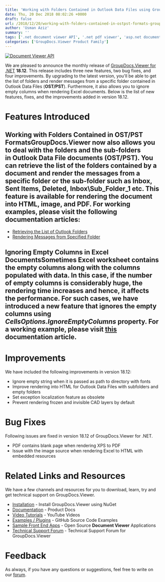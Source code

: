 ```yaml
---
title: 'Working with Folders Contained in Outlook Data Files using GroupDocs.Viewer for .NET 18.12'
date: Thu, 20 Dec 2018 08:02:26 +0000
draft: false
url: /2018/12/20/working-with-folders-contained-in-ostpst-formats-groupdocs.viewer-for-.net-18.12/
author: 'Usman Aziz'
summary: ''
tags: ['.net document viewer API', '.net pdf viewer', 'asp.net document viewer API', 'asp.net pdf viewer', 'C# document viewer API', 'GroupDocs.Viewer for .NET', 'GroupDocs.Viewer for .NET Releases']
categories: ['GroupDocs.Viewer Product Family']
---
```


[![Document Viewer API](https://blog.groupdocs.com/wp-content/uploads/sites/4/2016/11/groupdocs-viewer-net.png)](https://www.groupdocs.com/products/viewer/net)

We are pleased to announce the monthly release of [GroupDocs.Viewer for .NET](https://products.groupdocs.com/viewer/net) **18.12**. This release includes three new features, two bug fixes, and four improvements. By upgrading to the latest version, you'll be able to get the list of folders and render messages from a specific folder contained in Outlook Data Files (**OST/PST**). Furthermore, it also allows you to ignore empty columns when rendering Excel documents. Below is the list of new features, fixes, and the improvements added in version 18.12.

# Features Introduced

## Working with Folders Contained in OST/PST FormatsGroupDocs.Viewer now also allows you to deal with the folders and the sub-folders in Outlook Data File documents (**OST/PST**). You can retrieve the list of the folders contained by a document and render the messages from a specific folder or the sub-folder such as Inbox, Sent Items, Deleted, Inbox\\Sub\_Folder\_1 etc. This feature is available for rendering the document into HTML, image, and PDF. For working examples, please visit the following documentation articles:

*   [Retrieving the List of Outlook Folders](https://docs.groupdocs.com/viewer/net)
*   [Rendering Messages from Specified Folder](https://docs.groupdocs.com/viewer/net)

## Ignoring Empty Columns in Excel DocumentsSometimes Excel worksheet contains the empty columns along with the columns populated with data. In this case, if the number of empty columns is considerably huge, the rendering time increases and hence, it affects the performance. For such cases, we have introduced a new feature that ignores the empty columns using **_CellsOptions.IgnoreEmptyColumns_** property. For a working example, please visit [this](https://docs.groupdocs.com/viewer/net) documentation article.

# Improvements

We have included the following improvements in version 18.12:

*   Ignore empty string when it is passed as path to directory with fonts
*   Improve rendering into HTML for Outlook Data Files with subfolders and empty folders
*   Set exception localization feature as obsolete
*   Prevent rendering frozen and invisible CAD layers by default

# Bug Fixes

Following issues are fixed in version 18.12 of GroupDocs.Viewer for .NET.

*   PDF contains blank page when rendering XPS to PDF
*   Issue with the image source when rendering Excel to HTML with embedded resources

# Related Links and Resources

We have a few channels and resources for you to download, learn, try and get technical support on GroupDocs.Viewer.

*   [Installation](https://www.nuget.org/packages/GroupDocs.Viewer/ "Install from NuGet Package") - Install GroupDocs.Viewer using NuGet
*   [Documentation](https://docs.groupdocs.com/viewer/net "Document Viewer API Documentation ") - Product Docs
*   [Video Tutorials](https://www.youtube.com/playlist?list=PL25CTxMCj5vPVahuYtHx0uscArNA595GK "GroupDocs.Viewer video tutorials") - YouTube Videos
*   [Examples / Plugins](https://github.com/groupdocs-viewer/GroupDocs.Viewer-for-.NET "download example project and front ends") - GitHub Source Code Examples
*   [Sample Front End Apps](https://github.com/groupdocs-viewer/ "Open Source Document Viewer Applications") - Open Source **Document Viewer** Applications
*   [Technical Support Forum](https://forum.groupdocs.com/c/viewer "Technical Support Forum") - Technical Support Forum for GroupDocs.Viewer

# Feedback

As always, if you have any questions or suggestions, feel free to write on our [forum](https://forum.groupdocs.com/c/viewer "Technical Support Forum").





